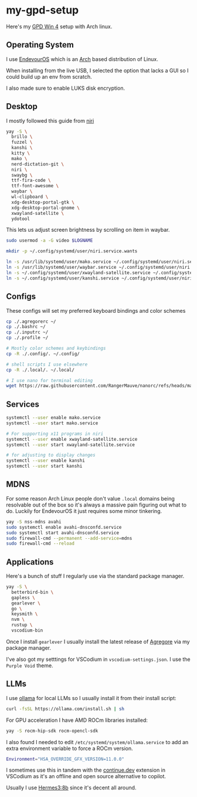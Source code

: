 # my-gpd-setup
Here's my [GPD Win 4](https://www.gpd.hk/gpdwin4) setup with Arch linux.

## Operating System

I use [EndevourOS](https://endeavouros.com/) which is an [Arch](https://archlinux.org/) based distribution of Linux.

When installing from the live USB, I selected the option that lacks a GUI so I could build up an env from scratch.

I also made sure to enable LUKS disk encryption.

## Desktop

I mostly followed this guide from [niri](https://github.com/YaLTeR/niri/wiki/Example-systemd-Setup)

```bash
yay -S \
  brillo \
  fuzzel \
  kanshi \
  kitty \
  mako \
  nerd-dictation-git \
  niri \
  swaybg \
  ttf-fira-code \
  ttf-font-awesome \
  waybar \
  wl-clipboard \
  xdg-desktop-portal-gtk \
  xdg-desktop-portal-gnome \
  xwayland-satellite \
  ydotool
```

This lets us adjust screen brightness by scrolling on item in waybar.

```bash
sudo usermod -a -G video $LOGNAME
```

```bash
mkdir -p ~/.config/systemd/user/niri.service.wants

ln -s /usr/lib/systemd/user/mako.service ~/.config/systemd/user/niri.service.wants/
ln -s /usr/lib/systemd/user/waybar.service ~/.config/systemd/user/niri.service.wants/
ln -s ~/.config/systemd/user/xwayland-satellite.service ~/.config/systemd/user/niri.service.wants/
ln -s ~/.config/systemd/user/kanshi.service ~/.config/systemd/user/niri.service.wants/
```

## Configs

These configs will set my preferred keyboard bindings and color schemes

```bash
cp ./.agregorerc ~/
cp ./.bashrc ~/
cp ./.inputrc ~/
cp ./.profile ~/

# Mostly color schemes and keybindings
cp -R ./.config/. ~/.config/

# shell scripts I use elsewhere
cp -R ./.local/. ~/.local/

# I use nano for terminal editing
wget https://raw.githubusercontent.com/RangerMauve/nanorc/refs/heads/master/.nanorc
```

## Services

```bash
systemctl --user enable mako.service
systemctl --user start mako.service

# For supporting x11 programs in niri
systemctl --user enable xwayland-satellite.service 
systemctl --user start xwayland-satellite.service

# for adjusting to display changes
systemctl --user enable kanshi
systemctl --user start kanshi
```

## MDNS

For some reason Arch Linux people don't value `.local` domains being resolvable out of the box so it's always a massive pain figuring out what to do.
Luckily for EndevourOS it just requires some minor tinkering.

```bash
yay -S nss-mdns avahi
sudo systemctl enable avahi-dnsconfd.service 
sudo systemctl start avahi-dnsconfd.service 
sudo firewall-cmd --permanent --add-service=mdns
sudo firewall-cmd --reload
```

## Applications

Here's a bunch of stuff I regularly use via the standard package manager.

```bash
yay -S \
  betterbird-bin \
  gapless \
  gearlever \
  go \
  keysmith \
  nvm \
  rustup \
  vscodium-bin
```

Once I install `gearlever` I usually install the latest release of [Agregore](https://github.com/AgregoreWeb/agregore-browser/releases) via my package manager.

I've also got my setttings for VSCodium in `vscodium-settings.json`. I use the `Purple Void` theme.

## LLMs

I use [ollama](https://ollama.com) for local LLMs so I usually install it from their install script:

```bash
curl -fsSL https://ollama.com/install.sh | sh
```

For GPU acceleration I have AMD ROCm libraries installed:

```bash
yay -S rocm-hip-sdk rocm-opencl-sdk
```

I also found I needed to edit `/etc/systemd/system/ollama.service` to add an extra environment variable to force a ROCm version.

```bash
Environment="HSA_OVERRIDE_GFX_VERSION=11.0.0"
```

I sometimes use this in tandem with the [continue.dev](https://www.continue.dev/) extension in VSCodium as it's an offline and open source alternative to copilot.

Usually I use [Hermes3:8b](https://nousresearch.com/hermes3/) since it's decent all around.
